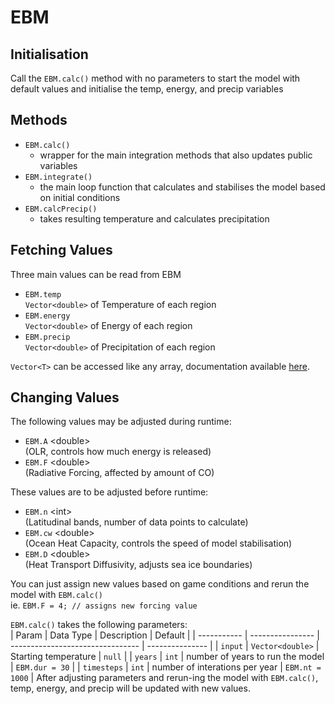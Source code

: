 # **EBM**

## **Initialisation**

Call the `EBM.calc()` method with no parameters to start the model with default values and initialise the temp, energy, and precip variables

## **Methods**

- `EBM.calc()`
  - wrapper for the main integration methods that also updates public variables
- `EBM.integrate()`
  - the main loop function that calculates and stabilises the model based on initial conditions
- `EBM.calcPrecip()`
  - takes resulting temperature and calculates precipitation

## **Fetching Values**

Three main values can be read from EBM

- `EBM.temp`<br>
  `Vector<double>` of Temperature of each region
- `EBM.energy`<br>
  `Vector<double>` of Energy of each region
- `EBM.precip`<br>
  `Vector<double>` of Precipitation of each region

`Vector<T>` can be accessed like any array, documentation available [here](https://numerics.mathdotnet.com/api/MathNet.Numerics.LinearAlgebra.Double/Vector.htm).

## **Changing Values**

The following values may be adjusted during runtime:

- `EBM.A` \<double> <br>
  (OLR, controls how much energy is released)
- `EBM.F` \<double> <br>
  (Radiative Forcing, affected by amount of CO)<br>

These values are to be adjusted before runtime:

- `EBM.n` \<int> <br>
  (Latitudinal bands, number of data points to calculate)
- `EBM.cw` \<double> <br>
  (Ocean Heat Capacity, controls the speed of model stabilisation)<br>
- `EBM.D` \<double> <br>
  (Heat Transport Diffusivity, adjusts sea ice boundaries)

You can just assign new values based on game conditions and rerun the model with `EBM.calc()`<br>
ie. `EBM.F = 4; // assigns new forcing value`

`EBM.calc()` takes the following parameters:<br>
| Param       | Data Type        | Description                      | Default         |
| ----------- | ---------------- | -------------------------------- | --------------- |
| `input`     | `Vector<double>` | Starting temperature             | `null`          |
| `years`     | `int`            | number of years to run the model | `EBM.dur = 30`  |
| `timesteps` | `int`            | number of interations per year   | `EBM.nt = 1000` |
After adjusting parameters and rerun-ing the model with `EBM.calc()`, temp, energy, and precip will be updated with new values.
